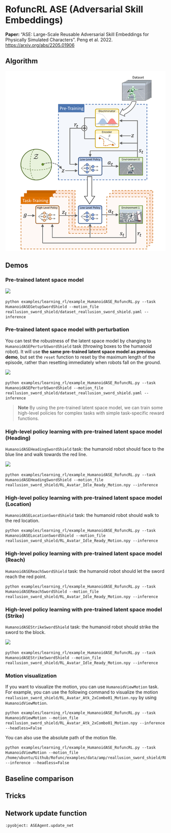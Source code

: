 # RofuncRL ASE (Adversarial Skill Embeddings)

**Paper:** “ASE: Large-Scale Reusable Adversarial Skill Embeddings for Physically Simulated Characters”. Peng et al. 2022. https://arxiv.org/abs/2205.01906

## Algorithm

![](../../../img/ASE2.png)

## Demos

### Pre-trained latent space model

![](../../../img/ASE3.gif)

```shell
python examples/learning_rl/example_HumanoidASE_RofuncRL.py --task HumanoidASEGetupSwordShield --motion_file reallusion_sword_shield/dataset_reallusion_sword_shield.yaml --inference
```

### Pre-trained latent space model with perturbation

You can test the robustness of the latent space model by changing to `HumanoidASEPerturbSwordShield` task (throwing
boxes to the humanoid robot). It will use **the same pre-trained latent space model as previous demo**, but set
the `reset` function to reset by the maximum length of the episode, rather than resetting immediately when robots fall
on the ground.

![](../../../img/ASE1.gif)

```shell
python examples/learning_rl/example_HumanoidASE_RofuncRL.py --task HumanoidASEPerturbSwordShield --motion_file reallusion_sword_shield/dataset_reallusion_sword_shield.yaml --inference
```

> **Note**
> By using the pre-trained latent space model, we can train some high-level policies for complex tasks with simple
> task-specific reward functions.

### High-level policy learning with pre-trained latent space model (Heading)

`HumanoidASEHeadingSwordShield` task: the humanoid robot should face to the blue line and walk towards the red line.

![](../../../img/ASE5.gif)

```shell
python examples/learning_rl/example_HumanoidASE_RofuncRL.py --task HumanoidASEHeadingSwordShield --motion_file reallusion_sword_shield/RL_Avatar_Idle_Ready_Motion.npy --inference
```

### High-level policy learning with pre-trained latent space model (Location)

`HumanoidASELocationSwordShield` task: the humanoid robot should walk to the red location.

```shell
python examples/learning_rl/example_HumanoidASE_RofuncRL.py --task HumanoidASELocationSwordShield --motion_file reallusion_sword_shield/RL_Avatar_Idle_Ready_Motion.npy --inference
```

### High-level policy learning with pre-trained latent space model (Reach)

`HumanoidASEReachSwordShield` task: the humanoid robot should let the sword reach the red point.

```shell
python examples/learning_rl/example_HumanoidASE_RofuncRL.py --task HumanoidASEReachSwordShield --motion_file reallusion_sword_shield/RL_Avatar_Idle_Ready_Motion.npy --inference
```

### High-level policy learning with pre-trained latent space model (Strike)

`HumanoidASEStrikeSwordShield` task: the humanoid robot should strike the sword to the block.

![](../../../img/ASE4.gif)

```shell
python examples/learning_rl/example_HumanoidASE_RofuncRL.py --task HumanoidASEStrikeSwordShield --motion_file reallusion_sword_shield/RL_Avatar_Idle_Ready_Motion.npy --inference
```

### Motion visualization

If you want to visualize the motion, you can use `HumanoidViewMotion` task. For example, you can use the following
command to visualize the motion `reallusion_sword_shield/RL_Avatar_Atk_2xCombo01_Motion.npy` by
using `HumanoidViewMotion`. 

```shell
python examples/learning_rl/example_HumanoidASE_RofuncRL.py --task HumanoidViewMotion --motion_file reallusion_sword_shield/RL_Avatar_Atk_2xCombo01_Motion.npy --inference --headless=False
```

You can also use the absolute path of the motion file.

```shell
python examples/learning_rl/example_HumanoidASE_RofuncRL.py --task HumanoidViewMotion --motion_file /home/ubuntu/Github/Rofunc/examples/data/amp/reallusion_sword_shield/RL_Avatar_Atk_Jump_Motion.npy --inference --headless=False
```

## Baseline comparison

## Tricks

## Network update function

```{literalinclude} ../../../../rofunc/learning/RofuncRL/agents/mixline/ase_agent.py
:pyobject: ASEAgent.update_net
```